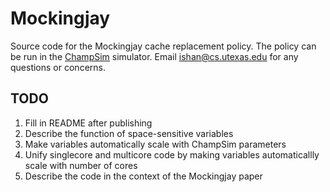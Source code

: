 # Mockingjay

Source code for the Mockingjay cache replacement policy. The policy can be run in the [ChampSim](https://github.com/ChampSim/ChampSim) simulator. Email ishan@cs.utexas.edu for any questions or concerns.

## TODO

1. Fill in README after publishing
2. Describe the function of space-sensitive variables
3. Make variables automatically scale with ChampSim parameters
4. Unify singlecore and multicore code by making variables automaticallly scale with number of cores
5. Describe the code in the context of the Mockingjay paper
